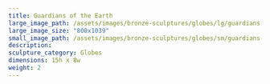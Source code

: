 ```yaml
---
title: Guardians of the Earth
large_image_path: /assets/images/bronze-sculptures/globes/lg/guardians-of-the-earth.jpg
large_image_size: "800x1039"
small_image_path: /assets/images/bronze-sculptures/globes/sm/guardians-of-the-earth.jpg
description:
sculpture_category: Globes
dimensions: 15h x 8w
weight: 2
---
```

